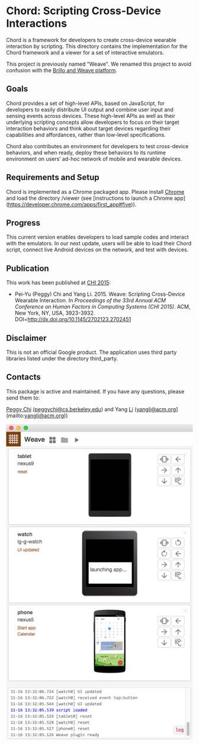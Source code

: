 # Chord: Scripting Cross-Device Interactions

Chord is a framework for developers to create cross-device wearable interaction
by scripting. This directory contains the implementation for the Chord framework
and a viewer for a set of interactive emulators.

This project is previously named "Weave". We renamed this project to avoid
confusion with the [Brillo and Weave
platform](https://developers.google.com/brillo/).

## Goals

Chord provides a set of high-level APIs, based on JavaScript, for developers to
easily distribute UI output and combine user input and sensing events across
devices. These high-level APIs as well as their underlying scripting concepts
allow developers to focus on their target interaction behaviors and think about
target devices regarding their capabilities and affordances, rather than
low-level specifications.

Chord also contributes an environment for developers to test cross-device
behaviors, and when ready, deploy these behaviors to its runtime environment on
users’ ad-hoc network of mobile and wearable devices.

## Requirements and Setup

Chord is implemented as a Chrome packaged app. Please install
[Chrome](https://www.google.com/chrome/browser/) and load the directory /viewer
(see [instructions to launch a Chrome app]
(https://developer.chrome.com/apps/first_app#five)).

## Progress

This current version enables developers to load sample codes and interact with
the emulators. In our next update, users will be able to load their Chord
script, connect live Android devices on the network, and test with devices.

## Publication

This work has been published at [CHI 2015](http://chi2015.acm.org):

* Pei-Yu (Peggy) Chi and Yang Li. 2015. Weave: Scripting Cross-Device Wearable
Interaction. In *Proceedings of the 33rd Annual ACM Conference on Human Factors
in Computing Systems (CHI 2015)*. ACM, New York, NY, USA, 3923-3932.
DOI=http://dx.doi.org/10.1145/2702123.2702451

## Disclaimer

This is not an official Google product. The application uses third party
libraries listed under the directory third_party.

## Contacts

This package is active and maintained. If you have any questions, please send
them to:

[Peggy Chi](http://www.cs.berkeley.edu/~peggychi/)
[(peggychi@cs.berkeley.edu](mailto:peggychi@cs.berkeley.edu)) and Yang
[Li](http://yangl.org/) (yangli@acm.org](mailto:yangli@acm.org))

![Chord UI](/docs/img/chord_UI.png)
